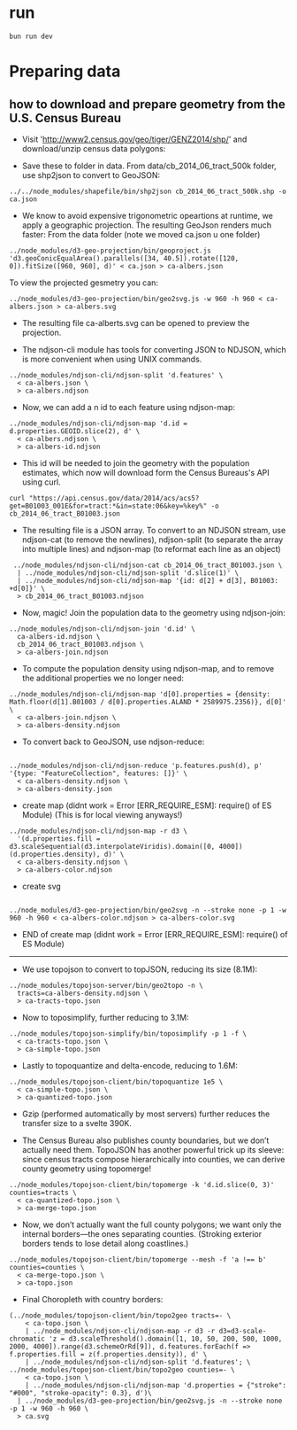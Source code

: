 # run

```
bun run dev
```

# Preparing data

## how to download and prepare geometry from the U.S. Census Bureau

- Visit 'http://www2.census.gov/geo/tiger/GENZ2014/shp/' and download/unzip census data polygons:

- Save these to folder in data. From data/cb_2014_06_tract_500k folder, use shp2json to convert to GeoJSON:

```
../../node_modules/shapefile/bin/shp2json cb_2014_06_tract_500k.shp -o ca.json
```

- We know to avoid expensive trigonometric opeartions at runtime, we apply a geographic projection. The resulting GeoJson renders much faster: From the data folder (note we moved ca.json u one folder)

```
../node_modules/d3-geo-projection/bin/geoproject.js 'd3.geoConicEqualArea().parallels([34, 40.5]).rotate([120, 0]).fitSize([960, 960], d)' < ca.json > ca-albers.json
```

To view the projected gesmetry you can:

```
../node_modules/d3-geo-projection/bin/geo2svg.js -w 960 -h 960 < ca-albers.json > ca-albers.svg
```

- The resulting file ca-alberts.svg can be opened to preview the projection.

- The ndjson-cli module has tools for converting JSON to NDJSON, which is more convenient when using UNIX commands.

```
../node_modules/ndjson-cli/ndjson-split 'd.features' \
  < ca-albers.json \
  > ca-albers.ndjson
```

- Now, we can add a n id to each feature using ndjson-map:

```
../node_modules/ndjson-cli/ndjson-map 'd.id = d.properties.GEOID.slice(2), d' \
  < ca-albers.ndjson \
  > ca-albers-id.ndjson
```

- This id will be needed to join the geometry with the population estimates, which now will download form the Census Bureaus's API using curl.

```
curl "https://api.census.gov/data/2014/acs/acs5?get=B01003_001E&for=tract:*&in=state:06&key=%key%" -o cb_2014_06_tract_B01003.json
```

- The resulting file is a JSON array. To convert to an NDJSON stream, use ndjson-cat (to remove the newlines), ndjson-split (to separate the array into multiple lines) and ndjson-map (to reformat each line as an object)

```
 ../node_modules/ndjson-cli/ndjson-cat cb_2014_06_tract_B01003.json \
  | ../node_modules/ndjson-cli/ndjson-split 'd.slice(1)' \
  | ../node_modules/ndjson-cli/ndjson-map '{id: d[2] + d[3], B01003: +d[0]}' \
  > cb_2014_06_tract_B01003.ndjson

```

- Now, magic! Join the population data to the geometry using ndjson-join:

```
../node_modules/ndjson-cli/ndjson-join 'd.id' \
  ca-albers-id.ndjson \
  cb_2014_06_tract_B01003.ndjson \
  > ca-albers-join.ndjson

```

- To compute the population density using ndjson-map, and to remove the additional properties we no longer need:

```
../node_modules/ndjson-cli/ndjson-map 'd[0].properties = {density: Math.floor(d[1].B01003 / d[0].properties.ALAND * 2589975.2356)}, d[0]' \
  < ca-albers-join.ndjson \
  > ca-albers-density.ndjson

```

- To convert back to GeoJSON, use ndjson-reduce:

```

../node_modules/ndjson-cli/ndjson-reduce 'p.features.push(d), p' '{type: "FeatureCollection", features: []}' \
  < ca-albers-density.ndjson \
  > ca-albers-density.json

```

- create map (didnt work = Error [ERR_REQUIRE_ESM]: require() of ES Module)
  (This is for local viewing anyways!)

```
../node_modules/ndjson-cli/ndjson-map -r d3 \
  '(d.properties.fill = d3.scaleSequential(d3.interpolateViridis).domain([0, 4000])(d.properties.density), d)' \
  < ca-albers-density.ndjson \
  > ca-albers-color.ndjson

```

- create svg

```

../node_modules/d3-geo-projection/bin/geo2svg -n --stroke none -p 1 -w 960 -h 960 < ca-albers-color.ndjson > ca-albers-color.svg

```

- END of create map (didnt work = Error [ERR_REQUIRE_ESM]: require() of ES Module)

---

- We use topojson to convert to topJSON, reducing its size (8.1M):

```
../node_modules/topojson-server/bin/geo2topo -n \
  tracts=ca-albers-density.ndjson \
  > ca-tracts-topo.json

```

- Now to toposimplify, further reducing to 3.1M:

```
../node_modules/topojson-simplify/bin/toposimplify -p 1 -f \
  < ca-tracts-topo.json \
  > ca-simple-topo.json

```

- Lastly to topoquantize and delta-encode, reducing to 1.6M:

```
../node_modules/topojson-client/bin/topoquantize 1e5 \
  < ca-simple-topo.json \
  > ca-quantized-topo.json

```

- Gzip (performed automatically by most servers) further reduces the transfer size to a svelte 390K.

- The Census Bureau also publishes county boundaries, but we don’t actually need them. TopoJSON has another powerful trick up its sleeve: since census tracts compose hierarchically into counties, we can derive county geometry using topomerge!

```
../node_modules/topojson-client/bin/topomerge -k 'd.id.slice(0, 3)' counties=tracts \
  < ca-quantized-topo.json \
  > ca-merge-topo.json

```

- Now, we don’t actually want the full county polygons; we want only the internal borders—the ones separating counties. (Stroking exterior borders tends to lose detail along coastlines.)

```
../node_modules/topojson-client/bin/topomerge --mesh -f 'a !== b' counties=counties \
  < ca-merge-topo.json \
  > ca-topo.json

```

- Final Choropleth with country borders:

```
(../node_modules/topojson-client/bin/topo2geo tracts=- \
    < ca-topo.json \
    | ../node_modules/ndjson-cli/ndjson-map -r d3 -r d3=d3-scale-chromatic 'z = d3.scaleThreshold().domain([1, 10, 50, 200, 500, 1000, 2000, 4000]).range(d3.schemeOrRd[9]), d.features.forEach(f => f.properties.fill = z(f.properties.density)), d' \
    | ../node_modules/ndjson-cli/ndjson-split 'd.features'; \
../node_modules/topojson-client/bin/topo2geo counties=- \
    < ca-topo.json \
    | ../node_modules/ndjson-cli/ndjson-map 'd.properties = {"stroke": "#000", "stroke-opacity": 0.3}, d')\
  | ../node_modules/d3-geo-projection/bin/geo2svg.js -n --stroke none -p 1 -w 960 -h 960 \
  > ca.svg
```
